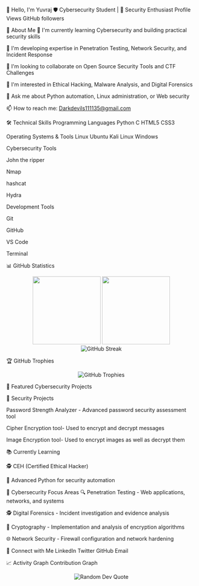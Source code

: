 👋 Hello, I'm Yuvraj
🛡️ Cybersecurity Student | 🔐 Security Enthusiast
Profile Views
GitHub followers

🎯 About Me
🔭 I'm currently learning Cybersecurity and building practical security skills

🌱 I'm developing expertise in Penetration Testing, Network Security, and Incident Response

👯 I'm looking to collaborate on Open Source Security Tools and CTF Challenges

🤔 I'm interested in Ethical Hacking, Malware Analysis, and Digital Forensics

💬 Ask me about Python automation, Linux administration, or Web security

📫 How to reach me: Darkdevils111135@gmail.com


🛠️ Technical Skills
Programming Languages
Python
C
HTML5
CSS3

Operating Systems & Tools
Linux
Ubuntu
Kali Linux
Windows

Cybersecurity Tools

John the ripper

Nmap

hashcat

Hydra


Development Tools

Git

GitHub

VS Code

Terminal

📊 GitHub Statistics
<div align="center"> <img height="180em" src="https://github-readme-stats.vercel.app/api?username=your-github-username&show_icons=true&theme=dark&include_all_commits=true&count_private=true"/> <img height="180em" src="https://github-readme-stats.vercel.app/api/top-langs/?username=your-github-username&layout=compact&langs_count=7&theme=dark"/> </div> <div align="center"> <img src="https://github-readme-streak-stats.herokuapp.com/?user=your-github-username&theme=dark" alt="GitHub Streak" /> </div>

🏆 GitHub Trophies
<div align="center"> <img src="https://github-profile-trophy.vercel.app/?username=your-github-username&theme=dark&no-frame=false&no-bg=false&margin-w=4" alt="GitHub Trophies" /> </div>

🚀 Featured Cybersecurity Projects


🔐 Security Projects

Password Strength Analyzer - Advanced password security assessment tool

Cipher Encryption tool- Used to encrypt and decrypt messages

Image Encryption tool- Used to encrypt images as well as decrypt them 

📚 Currently Learning

🕵️ CEH (Certified Ethical Hacker)

🐍 Advanced Python for security automation

🎯 Cybersecurity Focus Areas
🔍 Penetration Testing - Web applications, networks, and systems

🕵️ Digital Forensics - Incident investigation and evidence analysis

🔐 Cryptography - Implementation and analysis of encryption algorithms

🌐 Network Security - Firewall configuration and network hardening

🤝 Connect with Me
LinkedIn
Twitter
GitHub
Email

📈 Activity Graph
Contribution Graph

<div align="center"> <img src="https://quotes-github-readme.vercel.app/api?type=horizontal&theme=dark" alt="Random Dev Quote" /> </div>
